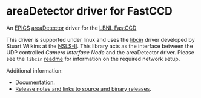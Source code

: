 areaDetector driver for FastCCD
===============================

An 
[EPICS](http://www.aps.anl.gov/epics/) 
[areaDetector](http://cars.uchicago.edu/software/epics/areaDetector.html)
driver for the 
[LBNL FastCCD](https://sites.google.com/a/lbl.gov/fast-ccd-camera-systems)

This driver is supported under linux and uses the 
[libcin](https://github.com/NSLS-II-CSX/libcin)
driver developed by Stuart Wilkins at the 
[NSLS-II](https://www.bnl.gov/ps). This library acts as the interface between
the UDP controlled _Camera Interface Node_ and the areaDetector driver. Please
see the `libcin`
[readme](https://github.com/NSLS-II/libcin/blob/master/README.md) for
information on the required network setup. 

Additional information:
* [Documentation](http://cars.uchicago.edu/software/epics/FastCCDDoc.html).
* [Release notes and links to source and binary releases](RELEASE.md).
